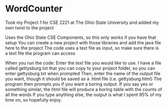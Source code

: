 # WordCounter
Took my Project 1 for CSE 2221 at The Ohio State University and added my own twist to the project

Uses the Ohio State CSE Components, so this only works if you have that setup
You can create a new project with those libraries and add the java file here to the project
The code uses a text file as input, so make sure there is a text file the program can access

When you run the code:
Enter the text file you would like to use. I have a file called gettysburg.txt that you can copy to
your project folder, so you can enter gettysburg.txt when prompted
Then, enter the name of the output file you want, though it should be saved as a .html file (i.e. gettysburg.html)
The program then prompts you if you want a boring output. If you say yes or something similar, the html file will
produce a boring table with the counts of all the words
If you type anything else, the output is what I spent 95% of my time on, so hopefully enjoy.
